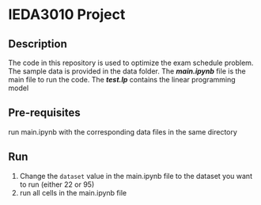 # IEDA3010 Project

## Description

The code in this repository is used to optimize the exam schedule problem. The sample data is provided in the data folder. The ***main.ipynb*** file is the main file to run the code. The ***test.lp*** contains the linear programming model

## Pre-requisites

run main.ipynb with the corresponding data files in the same directory

## Run

1. Change the `dataset` value in the main.ipynb file to the dataset you want to run (either 22 or 95)
2. run all cells in the main.ipynb file